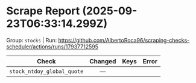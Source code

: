 # Scrape Report (2025-09-23T06:33:14.299Z)

Group: `stocks`  |  Run: https://github.com/AlbertoRoca96/scraping-checks-scheduler/actions/runs/17937712595

| Check | Changed | Keys | Error |
|---|:---:|:--|:--|
| `stock_ntdoy_global_quote` | — |  |  |
